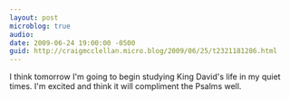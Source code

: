 ```yaml
---
layout: post
microblog: true
audio: 
date: 2009-06-24 19:00:00 -0500
guid: http://craigmcclellan.micro.blog/2009/06/25/t2321181286.html
---
```

I think tomorrow I'm going to begin studying King David's life in my quiet times. I'm excited and think it will compliment the Psalms well.
